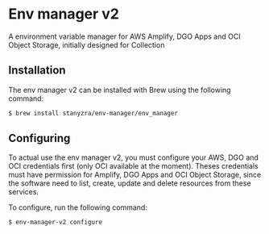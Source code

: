 
# Env manager v2

A environment variable manager for AWS Amplify, DGO Apps and OCI Object Storage, initially designed for Collection

## Installation

The env manager v2 can be installed with Brew using the following command:

```bash
$ brew install stanyzra/env-manager/env_manager
```

## Configuring

To actual use the env manager v2, you must configure your AWS, DGO and OCI credentials first (only OCI available at the moment). Theses credentials must have permission for Amplify, DGO Apps and OCI Object Storage, since the software need to list, create, update and delete resources from these services.

To configure, run the following command:

```bash
$ env-manager-v2 configure
```